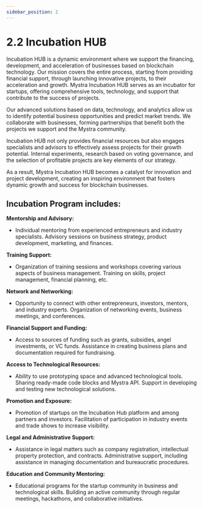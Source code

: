 ```yaml
---
sidebar_position: 2
---
```


# 2.2 Incubation HUB

Incubation HUB is a dynamic environment where we support the financing, development, and acceleration of businesses based on blockchain technology. Our mission covers the entire process, starting from providing financial support, through launching innovative projects, to their acceleration and growth. Mystra Incubation HUB serves as an incubator for startups, offering comprehensive tools, technology, and support that contribute to the success of projects.

Our advanced solutions based on data, technology, and analytics allow us to identify potential business opportunities and predict market trends. We collaborate with businesses, forming partnerships that benefit both the projects we support and the Mystra community.

Incubation HUB not only provides financial resources but also engages specialists and advisors to effectively assess projects for their growth potential. Internal experiments, research based on voting governance, and the selection of profitable projects are key elements of our strategy.

As a result, Mystra Incubation HUB becomes a catalyst for innovation and project development, creating an inspiring environment that fosters dynamic growth and success for blockchain businesses.

## Incubation Program includes:

**Mentorship and Advisory:**

- Individual mentoring from experienced entrepreneurs and industry specialists.
Advisory sessions on business strategy, product development, marketing, and finances.

**Training Support:**

- Organization of training sessions and workshops covering various aspects of business management.
Training on skills, project management, financial planning, etc.

**Network and Networking:**

- Opportunity to connect with other entrepreneurs, investors, mentors, and industry experts.
Organization of networking events, business meetings, and conferences.

**Financial Support and Funding:**

- Access to sources of funding such as grants, subsidies, angel investments, or VC funds.
Assistance in creating business plans and documentation required for fundraising.

**Access to Technological Resources:**

- Ability to use prototyping space and advanced technological tools. Sharing ready-made code blocks and Mystra API.
Support in developing and testing new technological solutions.

**Promotion and Exposure:**

- Promotion of startups on the Incubation Hub platform and among partners and investors.
Facilitation of participation in industry events and trade shows to increase visibility.

**Legal and Administrative Support:**

- Assistance in legal matters such as company registration, intellectual property protection, and contracts.
Administrative support, including assistance in managing documentation and bureaucratic procedures.

**Education and Community Mentoring:**

- Educational programs for the startup community in business and technological skills.
Building an active community through regular meetings, hackathons, and collaborative initiatives.
